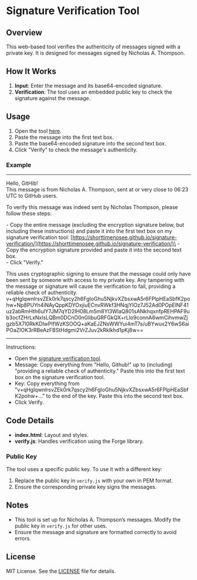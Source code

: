 # Signature Verification Tool

## Overview

This web-based tool verifies the authenticity of messages signed with a private key. It is designed for messages signed by Nicholas A. Thompson.

## How It Works

1. **Input**: Enter the message and its base64-encoded signature.
2. **Verification**: The tool uses an embedded public key to check the signature against the message.

## Usage

1. Open the tool [here](https://shorttimenosee.github.io/signature-verification/).
2. Paste the message into the first text box.
3. Paste the base64-encoded signature into the second text box.
4. Click "Verify" to check the message's authenticity.

### Example
<hr />
Hello, GitHib!<br />
This message is from Nicholas A. Thompson, sent at or very close to 06:23 UTC to GitHub users.
 
To verify this message was indeed sent by Nicholas Thompson, please follow these steps:

\- Copy the entire message (excluding the encryption signature below, but including these instructions) and paste it into the first text box on my signature verification tool: [https://shorttimenosee.github.io/signature-verification/](https://shorttimenosee.github.io/signature-verification/)\
\- Copy the encryption signature provided and paste it into the second text box.\
\- Click "Verify."

This uses cryptographic signing to ensure that the message could only have been sent by someone with access to my private key. Any tampering with the message or signature will cause the verification to fail, providing a reliable check of authenticity.\
v+qHglqwnlrsvZEk0rk7qscy2h6FgIoGhu5NjkvXZbsxwA5r6FPlpHEaSbfK2pohw+Np8PUYn4iNAyQppKDYOxjiuECnvRWkf3HNqjYIOz7J52Ad0POpElNF41uz2abRmHth6ulY7JM7qYD2IH08Lm5m8Yl3WlaQ801sANkhqxnfpREHPAF9ub3ocfZHrLxNxIsLQBm0DCnO0nGlibuGRFGkQX+rLlo9connA6wmCihvmwZjgzb5X7I0RkKDlwPIfWzKSOOQ+aKaEJZNsWWYui4mT7s/uBYwux2Y6wS6aiPOaZIOK3rRBeAzFBStHdgmi2VrZJuv2kRklkhd1pKj8w==<hr />

Instructions:
- Open the [signature verification tool](https://shorttimenosee.github.io/signature-verification/).
- Message: Copy everything from "Hello, Github!" up to (including) "providing a reliable check of authenticity." Paste this into the first text box on the signature verification tool.
- Key: Copy everything from "v+qHglqwnlrsvZEk0rk7qscy2h6FgIoGhu5NjkvXZbsxwA5r6FPlpHEaSbfK2pohw+..." to the end of the key. Paste this into the second text box.
- Click Verify.

## Code Details

- **index.html**: Layout and styles.
- **verify.js**: Handles verification using the Forge library.

### Public Key

The tool uses a specific public key. To use it with a different key:

1. Replace the public key in `verify.js` with your own in PEM format.
2. Ensure the corresponding private key signs the messages.

## Notes

- This tool is set up for Nicholas A. Thompson’s messages. Modify the public key in `verify.js` for other uses.
- Ensure the message and signature are formatted correctly to avoid errors.

## License

MIT License. See the [LICENSE](LICENSE) file for details.
